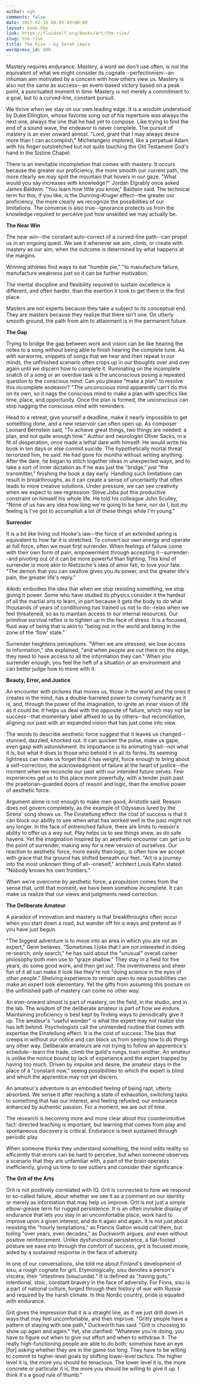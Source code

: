 ```yaml
---
author: ugh
comments: false
date: 2017-02-16 08:09:49+00:00
layout: book.hbs
link: https://fluidself.org/books/art/the-rise/
slug: the-rise
title: The Rise - by Sarah Lewis
wordpress_id: 480
---
```


Mastery requires endurance. Mastery, a word we don't use often, is not the equivalent of what we might consider its cognate--perfectionism--an inhuman aim motivated by a concern with how others view us. Mastery is also not the same as success--an event-based victory based on a peak point, a punctuated moment in time. Mastery is not merely a commitment to a goal, but to a curved-line, constant pursuit.

We thrive when we stay on our own leading edge. It is a wisdom understood by Duke Ellington, whose favorite song out of his repertoire was always the next one, always the one that he had yet to compose. Like trying to find the end of a sound wave, the endeavor is never complete. The pursuit of mastery is an ever onward almost. "Lord, grant that I may always desire more than I can accomplish," Michelangelo implored, like a perpetual Adam with his finger outstretched but not quite touching the Old Testament God's hand in the Sistine Chapel.

There is an inevitable incompletion that comes with mastery. It occurs because the greater our proficiency, the more smooth our current path, the more clearly we may spot the mountain that hovers in our gaze. "What would you say increases with knowledge?" Jordan Elgrably once asked James Baldwin. "You learn how little you know," Baldwin said. The technical term for this, if you like, is the Dunning–Kruger effect--the greater our proficiency, the more clearly we recognize the possibilities of our limitations. The converse is also true--ignorance protects us from the knowledge required to perceive just how unskilled we may actually be.

**The Near Win**

The near win--the constant auto-correct of a curved-line path--can propel us in an ongoing quest. We see it whenever we aim, climb, or create with mastery as our aim, when the outcome is determined by what happens at the margins.

Winning athletes find ways to eat "humble pie," "to manufacture failure, manufacture weakness just so it can be further motivation.

The mental discipline and flexibility required to sustain excellence is different, and often harder, than the exertion it took to get there in the first place.

Masters are not experts because they take a subject to its conceptual end. They are masters because they realize that there isn't one. On utterly smooth ground, the path from aim to attainment is in the permanent future.

**The Gap**

Trying to bridge the gap between work and vision can be like hearing the notes to a song without being able to finish hearing the complete tune. As with earworms, snippets of songs that we hear and then repeat in our minds, the unfinished scenario often crops up in our thoughts over and over again until we discern how to complete it. Ruminating on the incomplete snatch of a song or an overdue task is the unconscious posing a repeated question to the conscious mind: Can you please "make a plan" to resolve this incomplete endeavor? "The unconscious mind apparently can't do this on its own, so it nags the conscious mind to make a plan with specifics like time, place, and opportunity. Once the plan is formed, the unconscious can stop nagging the conscious mind with reminders.

Head to a retreat, give yourself a deadline, make it nearly impossible to get something done, and a new reservoir can often open up. As composer Leonard Bernstein said, "To achieve great things, two things are needed: a plan, and not quite enough time." Author and neurologist Oliver Sacks, in a fit of desperation, once made a lethal dare with himself: He would write his book in ten days or else commit suicide. The hypothetically mortal threat terrorized him, he said. He had gone for months without writing anything. After the dare, he began to stitch together ideas in unexpected ways, and to take a sort of inner dictation as if he was just the "bridge," just "the transmitter," finishing the book a day early. Handling such limitations can result in breakthroughs, as it can create a sense of uncertainty that often leads to more creative solutions. Under pressure, we can see creativity when we expect to see regression. Steve Jobs put this productive constraint on himself his whole life. He told his colleague John Sculley, "None of us has any idea how long we're going to be here, nor do I, but my feeling is I've got to accomplish a lot of these things while I'm young."

**Surrender**

It is a bit like living out Hooke's law--the force of an extended spring is equivalent to how far it is stretched. To convert our own energy and operate at full force, often we must first surrender. When feelings of failure come with their own form of pain, empowerment through accepting it--surrender--and pivoting out of it can be more powerful than fighting. This kind of surrender is more akin to Nietzsche's idea of amor fati, to love your fate. "The demon that you can swallow gives you its power, and the greater life's pain, the greater life's reply."

Aikido embodies the idea that when we stop resisting something, we stop giving it power. Some who have studied its physics consider it the hardest of all the martial arts to learn, in part because it gets the body to do what thousands of years of conditioning has trained us not to do--relax when we feel threatened, so as to maintain access to our internal resources. Our primitive survival reflex is to tighten up in the face of stress. It is a focused, fluid way of being that is akin to "being out in the world and being in the zone of the ‘flow' state."

Surrender heightens perceptions. "When we are stressed, we lose access to information," she explained, "and when people are out there on the edge, they need to have access to all the information they can." When you surrender enough, you feel the heft of a situation or an environment and can better judge how to move with it.

**Beauty, Error, and Justice**

An encounter with pictures that moves us, those in the world and the ones it creates in the mind, has a double-barreled power to convey humanity as it is, and, through the power of the imagination, to ignite an inner vision of life as it could be. It helps us deal with the opposite of failure, which may not be success--that momentary label affixed to us by others--but reconciliation, aligning our past with an expanded vision that has just come into view.

The words to describe aesthetic force suggest that it leaves us changed--stunned, dazzled, knocked out. It can quicken the pulse, make us gape, even gasp with astonishment. Its importance is its animating trait--not what it is, but what it does to those who behold it in all its forms. Its seeming lightness can make us forget that it has weight, force enough to bring about a self-correction, the acknowledgment of failure at the heart of justice--the moment when we reconcile our past with our intended future selves. Few experiences get us to this place more powerfully, with a tender push past the praetorian-guarded doors of reason and logic, than the emotive power of aesthetic force.

Argument alone is not enough to make men good, Aristotle said. Reason does not govern completely, as the example of Odysseus lured by the Sirens' song shows us. The Einstellung effect: the cost of success is that it can block our ability to see when what has worked well in the past might not any longer. In the face of entrenched failure, there are limits to reason's ability to offer us a way out. Play helps us to see things anew, as do safe havens. Yet the imagination inspired by an aesthetic encounter can get us to the point of surrender, making way for a new version of ourselves. Our reaction to aesthetic force, more easily than logic, is often how we accept with grace that the ground has shifted beneath our feet. "Art is a journey into the most unknown thing of all--oneself," architect Louis Kahn stated. "Nobody knows his own frontiers."

When we're overcome by aesthetic force, a propulsion comes from the sense that, until that moment, we have been somehow incomplete. It can make us realize that our views and judgments need correction.

**The Deliberate Amateur**

A paradox of innovation and mastery is that breakthroughs often occur when you start down a road, but wander off for a ways and pretend as if you have just begun.

"The biggest adventure is to move into an area in which you are not an expert," Geim believes. "Sometimes I joke that I am not interested in doing re-search, only search," he has said about the "unusual" overall career philosophy both men use to "graze shallow." They stay in a field for five years, do some good work, and then get out. The inventiveness and sheer fun of it all can make it look like they're not "doing science in the eyes of other people." Shelving experience to remain open to new possibilities can make an expert look elementary. Yet the gifts from assuming this posture on the unfinished path of mastery can come no other way.

An ever-onward almost is part of mastery, on the field, in the studio, and in the lab. The wisdom of the deliberate amateur is part of how we endure. Maintaining proficiency is best kept by finding ways to periodically give it up. The amateur's "useful wonder" is what the expert may not realize she has left behind. Psychologists call the unintended routine that comes with expertise the Einstellung effect. It is the cost of success: The bias that creeps in without our notice and can block us from seeing how to do things any other way. Deliberate amateurs are not trying to follow an apprentice's schedule--learn the trade, climb the guild's rungs, train another. An amateur is unlike the novice bound by lack of experience and the expert trapped by having too much. Driven by impulse and desire, the amateur stays in the place of a "constant now," seeing possibilities to which the expert is blind and which the apprentice may not yet discern.

An amateur's adventure is an embodied feeling of being rapt, utterly absorbed. We sense it after reaching a state of exhaustion, switching tasks to something that has our interest, and feeling refueled, our endurance enhanced by authentic passion. For a moment, we are out of time.

The research is becoming more and more clear about this counterintuitive fact: directed teaching is important, but learning that comes from play and spontaneous discovery is critical. Endurance is best sustained through periodic play.

When someone thinks they understand something, the mind edits reality so efficiently that errors can be hard to perceive, but when someone observes a scenario that they are unfamiliar with, a part of the brain operates inefficiently, giving us time to see outliers and consider their significance.

**The Grit of the Arts**

Grit is not positively correlated with IQ. Grit is connected to how we respond to so-called failure, about whether we see it as a comment on our identity or merely as information that may help us improve. Grit is not just a simple elbow-grease term for rugged persistence. It is an often invisible display of endurance that lets you stay in an uncomfortable place, work hard to improve upon a given interest, and do it again and again. It is not just about resisting the "hourly temptations," as Francis Galton would call them, but toiling "over years, even decades," as Duckworth argues, and even without positive reinforcement. Unlike dysfunctional persistence, a flat-footed posture we ease into through the comfort of success, grit is focused moxie, aided by a sustained response in the face of adversity.

In one of our conversations, she told me about Finland's development of sisu, a rough cognate for grit. Etymologically, sisu denotes a person's viscera, their "intestines (sisucunda)." It is defined as "having guts," intentional, stoic, constant bravery in the face of adversity. For Finns, sisu is a part of national culture, forged through their history of war with Russia and required by the harsh climate. In this Nordic country, pride is equated with endurance.

Grit gives the impression that it is a straight line, as if we just drill down in ways that may feel uncomfortable, and then improve. "Gritty people have a pattern of staying with one path," Duckworth has said. "Grit is choosing to show up again and again." Yet, she clarified: "Whatever you're doing, you have to figure out when to give out effort and when to withdraw it. The really high-functioning people are able to do both; somehow have an eye [for] asking whether they are in the game too long. They have to be willing to commit to higher-level goals by shifting lower-level tactics. The higher level it is, the more you should be tenacious. The lower level it is, the more concrete or particular it is, the more you should be willing to give it up. I think it's a good rule of thumb."
